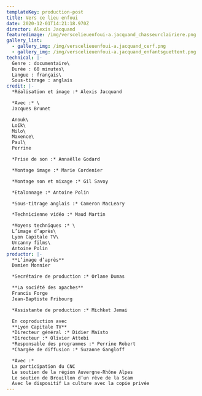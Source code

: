 ```yaml
---
templateKey: production-post
title: Vers ce lieu enfoui
date: 2020-12-01T14:21:18.970Z
director: Alexis Jacquand
featuredimage: /img/verscelieuenfoui-a.jacquand_chasseurclairiere.png
gallery_list:
  - gallery_img: /img/verscelieuenfoui-a.jacquand_cerf.png
  - gallery_img: /img/verscelieuenfoui-a.jacquand_enfantsguettent.png
technical: |-
  Genre : documentaire\
  Durée : 60 minutes\
  Langue : français\
  Sous-titrage : anglais
credit: |-
  *Réalisation et image :* Alexis Jacquand

  *Avec :* \
  Jacques Brunet

  Anouk\
  Loïk\
  Milo\
  Maxence\
  Paul\
  Perrine

  *Prise de son :* Annaëlle Godard

  *Montage image :* Marie Cordenier

  *Montage son et mixage :* Gil Savoy

  *Etalonnage :* Antoine Polin

  *Sous-titrage anglais :* Cameron MacLeary

  *Technicienne vidéo :* Maud Martin

  *Moyens techniques :* \
  L’image d’après\
  Lyon Capitale TV\
  Uncanny films\
  Antoine Polin
productor: |-
  **L’image d’après** 
  Damien Monnier

  *Secrétaire de production :* Orlane Dumas

  **La société des apaches**
  Francis Forge
  Jean-Baptiste Fribourg

  *Assistante de production :* Michket Jemai

  En coproduction avec 
  **Lyon Capitale TV**
  *Directeur général :* Didier Maïsto
  *Directeur :* Olivier Attebi
  *Responsable des programmes :* Perrine Robert
  *Chargée de diffusion :* Suzanne Gangloff

  *Avec :*
  La participation du CNC
  Le soutien de la région Auvergne-Rhône Alpes
  Le soutien de Brouillon d’un rêve de la Scam
  Avec le dispositif La culture avec la copie privée
---
```

